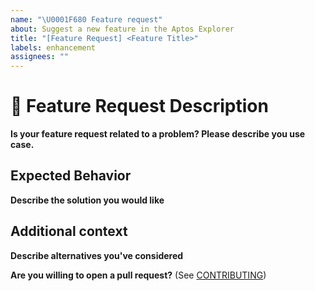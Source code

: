 ```yaml
---
name: "\U0001F680 Feature request"
about: Suggest a new feature in the Aptos Explorer
title: "[Feature Request] <Feature Title>"
labels: enhancement
assignees: ""
---
```


# 🚀 Feature Request Description

<!--  A clear description of the feature being requested -->

**Is your feature request related to a problem? Please describe you use case.**

<!-- A clear description of what the problem is. Ex. I'm always frustrated when I try to do [...] -->

## Expected Behavior

**Describe the solution you would like**

<!-- A clear description of your expected feature behavior. -->

## Additional context

<!-- Please link to any relevant issues or other pull requests! -->

**Describe alternatives you've considered**

<!-- A clear and concise description of any alternative solutions or features you've considered. -->

**Are you willing to open a pull request?** (See [CONTRIBUTING](../../CONTRIBUTING.md))
